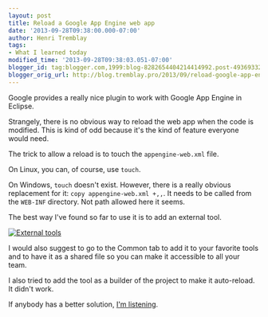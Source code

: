 ```yaml
---
layout: post
title: Reload a Google App Engine web app
date: '2013-09-28T09:38:00.000-07:00'
author: Henri Tremblay
tags:
- What I learned today
modified_time: '2013-09-28T09:38:03.051-07:00'
blogger_id: tag:blogger.com,1999:blog-8282654404214414992.post-4936933201294929281
blogger_orig_url: http://blog.tremblay.pro/2013/09/reload-google-app-engine-web-app.html
---
```


Google provides a really nice plugin to work with Google App Engine in Eclipse.

Strangely, there is no obvious way to reload the web app when the code is modified. This is kind of odd because it's 
the kind of feature everyone would need.

The trick to allow a reload is to touch the `appengine-web.xml` file.

On Linux, you can, of course, use `touch`. 

On Windows, `touch` doesn't exist. However, there is a really obvious replacement for it: `copy appengine-web.xml +,,`. 
It needs to be called from the `WEB-INF` directory. Not path allowed here it seems.

The best way I've found so far to use it is to add an external tool.

<a href="{{site.baseurl}}/public/images{{page.url | replace:'.html','/'}}external.png">
  <img alt="External tools" src="{{site.baseurl}}/public/images{{page.url | replace:'.html','/'}}external-small.png"/>
</a>

I would also suggest to go to the Common tab to add it to your favorite tools and to have it as a shared file so you 
can make it accessible to all your team.

I also tried to add the tool as a builder of the project to make it auto-reload. It didn't work.

If anybody has a better solution, [I'm listening]({{site.baseurl}}/about.html).
